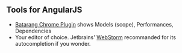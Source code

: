 ## Tools for AngularJS

- [Batarang Chrome Plugin](https://github.com/angular/angularjs-batarang) shows Models (scope), Performances, Dependencies
- Your editor of choice. Jetbrains' [WebStorm](http://www.jetbrains.com/webstorm/) recommanded for its autocompletion if you wonder. 